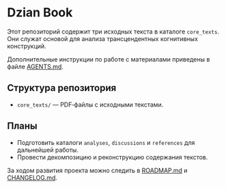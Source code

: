 # Dzian Book

Этот репозиторий содержит три исходных текста в каталоге `core_texts`. Они служат основой для анализа трансцендентных когнитивных конструкций.

Дополнительные инструкции по работе с материалами приведены в файле [AGENTS.md](AGENTS.md).

## Структура репозитория

- `core_texts/` — PDF‑файлы с исходными текстами.

## Планы

- Подготовить каталоги `analyses`, `discussions` и `references` для дальнейшей работы.
- Провести декомпозицию и реконструкцию содержания текстов.

За ходом развития проекта можно следить в [ROADMAP.md](ROADMAP.md) и [CHANGELOG.md](CHANGELOG.md).
